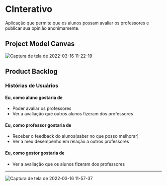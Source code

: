 # CInterativo
Aplicação que permite que os alunos possam avaliar  os professores e publicar sua opinião anonimamente.

## Project Model Canvas
![Captura de tela de 2022-03-16 11-22-19](https://user-images.githubusercontent.com/64909008/158611801-ef1bf08a-6df8-403d-a471-5906d28eb428.png)

## Product Backlog
### Histórias de Usuários
#### Eu, como aluno gostaria de
*   Poder avaliar os professores
*   Ver a avaliação que outros alunos fizeram dos professores

#### Eu, como professor gostaria de
*   Receber o feedback do alunos(saber no que posso melhorar)
*   Ver a meu desempenho em relação a outros professores

#### Eu, como gestor gostaria de
*   Ver a avaliação que os alunos fizeram dos professores
-----------------------------------------------------------------
![Captura de tela de 2022-03-16 11-57-37](https://user-images.githubusercontent.com/64909008/158619813-9f884dba-e3ac-4408-8a33-fab7d2407a0c.png)

